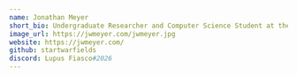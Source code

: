```yaml
---
name: Jonathan Meyer
short_bio: Undergraduate Researcher and Computer Science Student at the University of California, Riverside. I currently focus in Embedded Systems, Video Game Design, and Web Development
image_url: https://jwmeyer.com/jwmeyer.jpg
website: https://jwmeyer.com/
github: startwarfields
discord: Lupus Fiasco#2026
---
```

